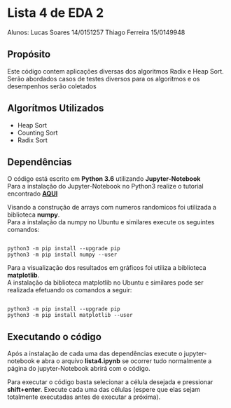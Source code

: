 # Lista 4 de EDA 2

Alunos:
Lucas Soares 14/0151257
Thiago Ferreira 15/0149948

## Propósito

Este código contem aplicações diversas dos algoritmos Radix e Heap Sort. Serão abordados casos de testes diversos para os algoritmos e os desempenhos serão coletados

## Algorítmos Utilizados

* Heap Sort
* Counting Sort
* Radix Sort

## Dependências

O código está escrito em **Python 3.6** utilizando **Jupyter-Notebook**  
Para a instalação do Jupyter-Notebook no Python3 realize o tutorial encontrado [**AQUI**](https://jupyter.org/install.html)

Visando a construção de arrays com numeros randomicos foi utilizada a biblioteca **numpy**.  
Para a instalação da numpy no Ubuntu e similares execute os seguintes comandos:    


```

python3 -m pip install --upgrade pip
python3 -m pip install numpy --user

```
Para a visualização dos resultados em gráficos foi utiliza a biblioteca **matplotlib**.     
A instalação da biblioteca matplotlib no Ubuntu e similares pode ser realizada efetuando os comandos a seguir:  

```

python3 -m pip install --upgrade pip
python3 -m pip install matplotlib --user

```

## Executando o código

Após a instalação de cada uma das dependências execute o jupyter-notebook e abra o arquivo
**lista4.ipynb** se ocorrer tudo normalmente a página do jupyter-Notebook abrirá com
o código.  

Para executar o código basta selecionar a célula desejada e pressionar **shift+enter**.
Execute cada uma das células (espere que elas sejam totalmente executadas antes de executar a próxima).    

